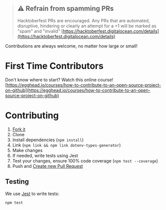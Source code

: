> ## ⚠ Refrain from spamming PRs
>
> Hacktoberfest PRs are encouraged. Any PRs that are automated, disruptive, hindering or clearly an attempt for a +1 will be marked as "spam" and "invalid" [https://hacktoberfest.digitalocean.com/details](https://hacktoberfest.digitalocean.com/details)

Contributions are always welcome, no matter how large or small!

# First Time Contributors

Don't know where to start? Watch this online course!
[https://egghead.io/courses/how-to-contribute-to-an-open-source-project-on-github](https://egghead.io/courses/how-to-contribute-to-an-open-source-project-on-github)

# Contributing

1. [Fork it](https://help.github.com/articles/fork-a-repo/)
2. Clone
3. Install dependencies (`npm install`)
4. Link (`npm link && npm link dotenv-types-generator`)
5. Make changes
6. If needed, write tests using Jest
7. Test your changes, ensure 100% code coverage (`npm test --coverage`)
8. Push and [Create new Pull Request](https://help.github.com/articles/creating-a-pull-request/)

## Testing

We use [Jest](https://jestjs.io/en/) to write tests:

```
npm test
```
